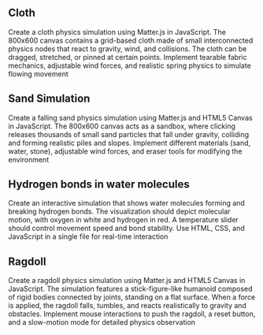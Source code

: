 ## Cloth
Create a cloth physics simulation using Matter.js in JavaScript. The 800x600 canvas contains a grid-based cloth made of small interconnected physics nodes that react to gravity, wind, and collisions. The cloth can be dragged, stretched, or pinned at certain points. Implement tearable fabric mechanics, adjustable wind forces, and realistic spring physics to simulate flowing movement

## Sand Simulation
Create a falling sand physics simulation using Matter.js and HTML5 Canvas in JavaScript. The 800x600 canvas acts as a sandbox, where clicking releases thousands of small sand particles that fall under gravity, colliding and forming realistic piles  and slopes. Implement different materials (sand, water, stone), adjustable wind forces,  and eraser tools for modifying the environment

## Hydrogen bonds in water molecules
Create an interactive simulation that shows water molecules forming and breaking hydrogen bonds. The visualization should depict molecular motion, with oxygen in white and hydrogen in red. A temperature slider should control movement speed and bond stability. Use HTML, CSS, and JavaScript in a single file for real-time interaction

## Ragdoll
Create a ragdoll physics simulation using Matter.js and HTML5 Canvas in JavaScript. The simulation features a stick-figure-like humanoid composed of rigid bodies connected by joints, standing on a flat surface. When a force is applied, the ragdoll falls, tumbles, and reacts realistically to gravity and obstacles. Implement mouse interactions to push the ragdoll, a reset button, and a slow-motion mode for detailed physics observation